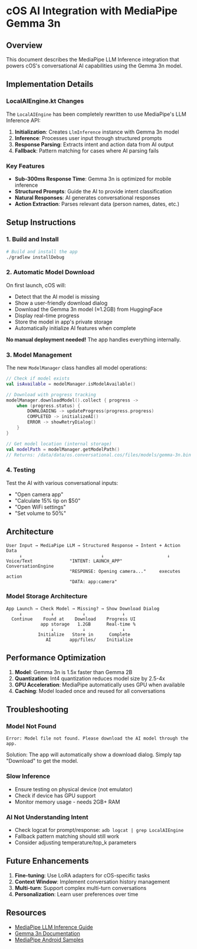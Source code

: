 # cOS AI Integration with MediaPipe Gemma 3n

## Overview

This document describes the MediaPipe LLM Inference integration that powers cOS's conversational AI capabilities using the Gemma 3n model.

## Implementation Details

### LocalAIEngine.kt Changes

The `LocalAIEngine` has been completely rewritten to use MediaPipe's LLM Inference API:

1. **Initialization**: Creates `LlmInference` instance with Gemma 3n model
2. **Inference**: Processes user input through structured prompts
3. **Response Parsing**: Extracts intent and action data from AI output
4. **Fallback**: Pattern matching for cases where AI parsing fails

### Key Features

- **Sub-300ms Response Time**: Gemma 3n is optimized for mobile inference
- **Structured Prompts**: Guide the AI to provide intent classification
- **Natural Responses**: AI generates conversational responses
- **Action Extraction**: Parses relevant data (person names, dates, etc.)

## Setup Instructions

### 1. Build and Install

```bash
# Build and install the app
./gradlew installDebug
```

### 2. Automatic Model Download

On first launch, cOS will:
- Detect that the AI model is missing
- Show a user-friendly download dialog
- Download the Gemma 3n model (≈1.2GB) from HuggingFace
- Display real-time progress
- Store the model in app's private storage
- Automatically initialize AI features when complete

**No manual deployment needed!** The app handles everything internally.

### 3. Model Management

The new `ModelManager` class handles all model operations:

```kotlin
// Check if model exists
val isAvailable = modelManager.isModelAvailable()

// Download with progress tracking
modelManager.downloadModel().collect { progress ->
    when (progress.status) {
        DOWNLOADING -> updateProgress(progress.progress)
        COMPLETED -> initializeAI()
        ERROR -> showRetryDialog()
    }
}

// Get model location (internal storage)
val modelPath = modelManager.getModelPath()
// Returns: /data/data/os.conversational.cos/files/models/gemma-3n.bin
```

### 4. Testing

Test the AI with various conversational inputs:
- "Open camera app"
- "Calculate 15% tip on $50"
- "Open WiFi settings"
- "Set volume to 50%"

## Architecture

```
User Input → MediaPipe LLM → Structured Response → Intent + Action Data
     ↓                              ↓                        ↓
Voice/Text              "INTENT: LAUNCH_APP"             ConversationEngine
                        "RESPONSE: Opening camera..."     executes action
                        "DATA: app:camera"
```

### Model Storage Architecture

```
App Launch → Check Model → Missing? → Show Download Dialog
     ↓           ↓           ↓              ↓
  Continue    Found at    Download    Progress UI
             app storage   1.2GB      Real-time %
                 ↓           ↓              ↓
            Initialize   Store in      Complete
               AI       app/files/    Initialize
```

## Performance Optimization

1. **Model**: Gemma 3n is 1.5x faster than Gemma 2B
2. **Quantization**: Int4 quantization reduces model size by 2.5-4x
3. **GPU Acceleration**: MediaPipe automatically uses GPU when available
4. **Caching**: Model loaded once and reused for all conversations

## Troubleshooting

### Model Not Found
```
Error: Model file not found. Please download the AI model through the app.
```
Solution: The app will automatically show a download dialog. Simply tap "Download" to get the model.

### Slow Inference
- Ensure testing on physical device (not emulator)
- Check if device has GPU support
- Monitor memory usage - needs 2GB+ RAM

### AI Not Understanding Intent
- Check logcat for prompt/response: `adb logcat | grep LocalAIEngine`
- Fallback pattern matching should still work
- Consider adjusting temperature/top_k parameters

## Future Enhancements

1. **Fine-tuning**: Use LoRA adapters for cOS-specific tasks
2. **Context Window**: Implement conversation history management
3. **Multi-turn**: Support complex multi-turn conversations
4. **Personalization**: Learn user preferences over time

## Resources

- [MediaPipe LLM Inference Guide](https://developers.google.com/mediapipe/solutions/genai/llm_inference)
- [Gemma 3n Documentation](https://ai.google.dev/gemma/docs/gemma-3n)
- [MediaPipe Android Samples](https://github.com/google-ai-edge/mediapipe-samples)